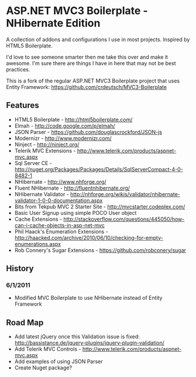 # ASP.NET MVC3 Boilerplate - NHibernate Edition #

A collection of addons and configurations I use in most projects. Inspired by HTML5 Boilerplate.

I'd love to see someone smarter then me take this over and make it awesome. I'm sure there are things I have in here that may not be best practices.

This is a fork of the regular ASP.NET MVC3 Boilerplate project that uses Entity Framework:
https://github.com/crdeutsch/MVC3-Boilerplate

## Features ##

* HTML5 Boilerplate - http://html5boilerplate.com/
* Elmah - http://code.google.com/p/elmah/
* JSON Parser - https://github.com/douglascrockford/JSON-js
* Modernizr - http://www.modernizr.com/
* Ninject - http://ninject.org/
* Telerik MVC Extensions - http://www.telerik.com/products/aspnet-mvc.aspx
* Sql Server CE - http://nuget.org/Packages/Packages/Details/SqlServerCompact-4-0-8482-1
* NHibernate - http://www.nhforge.org/
* Fluent NHibernate - http://fluentnhibernate.org/
* NHibernate Validator - http://nhforge.org/wikis/validator/nhibernate-validator-1-0-0-documentation.aspx
* Bits from Tekpub MVC 2 Starter Site - http://mvcstarter.codeplex.com/
* Basic User Signup using simple POCO User object
* Cache Extensions - http://stackoverflow.com/questions/445050/how-can-i-cache-objects-in-asp-net-mvc
* Phil Haack's Enumeration Extensions - http://haacked.com/archive/2010/06/10/checking-for-empty-enumerations.aspx
* Rob Connery's Sugar Extensions - https://github.com/robconery/sugar

## History ##

### 6/1/2011 ###
* Modified MVC Boilerplate to use NHibernate instead of Entity Framework


## Road Map ##

* Add latest jQuery once this Validation issue is fixed: http://bassistance.de/jquery-plugins/jquery-plugin-validation/
* Add Telerik MVC Controls - http://www.telerik.com/products/aspnet-mvc.aspx
* Add examples of using JSON Parser
* Create Nuget package?